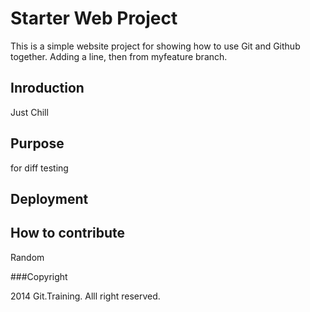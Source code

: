 # Starter Web Project

This is a simple website project for showing how to use Git and Github together.
Adding a line, then from myfeature branch.

## Inroduction

Just Chill

## Purpose

for diff testing

## Deployment

## How to contribute

Random

###Copyright

2014 Git.Training. Alll right reserved.